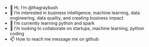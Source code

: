 - 👋 Hi, I’m @thagraybush
- 👀 I’m interested in business intelligence, machine learning, data engineering, data quality, and creating business impact.
- 🌱 I’m currently learning python and spark
- 💞️ I’m looking to collaborate on startups, machine learning, python coding
- 📫 How to reach me message me on github

<!---
thagraybush/thagraybush is a ✨ special ✨ repository because its `README.md` (this file) appears on your GitHub profile.
You can click the Preview link to take a look at your changes.
--->
